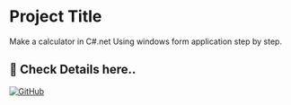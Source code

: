 # Project Title

Make a calculator in C#.net Using windows form application step by step.
## 🔗 Check Details here..
[![GitHub](https://github.com/suraj15122000)](https://katherineoelsner.com/)
